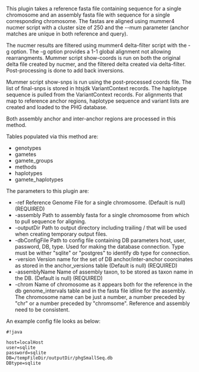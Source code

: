 This plugin takes a reference fasta file containing sequence for a single chromosome and an assembly fasta file with sequence for a single corresponding chromosome.  The fastas are aligned using mummer4 nucmer script with a cluster size of 250 and the --mum parameter (anchor matches are unique in both reference and query).  

The nucmer results are filtered using mummer4 delta-filter script with the -g option.  The -g option provides a 1-1 global alignment not allowing rearrangments.  Mummer script show-coords is run on both the original delta file created by nucmer, and the filtered delta created via delta-filter.  Post-processing is done to add back inversions.

Mummer script show-snps is run using the post-processed coords file.  The list of final-snps is stored in htsjdk VariantContext records.  The haplotype sequence is pulled from the VariantContext records.  For alignments that map to reference anchor regions, haplotype sequence and variant lists are created and loaded to the PHG database.

Both assembly anchor and inter-anchor regions are processed in this method.


Tables populated via this method are:

* genotypes
* gametes
* gamete_groups
* methods
* haplotypes
* gamete_haplotypes

The parameters to this plugin are:

* -ref <Reference Fasta File>  Reference Genome File for a single chromosome.  (Default is null) (REQUIRED)
* -assembly <Assembly Fasta File> Path to assembly fasta for a single chromosome from which to pull sequence for aligning.
* -outputDir <Output directory>  Path to output directory including trailing / that will be used when creating temporary output files.
* -dbConfigFile <DB Config File> Path to config file containing DB parameters host, user, password, DB, type.  Used for making the database connection.  Type must be wither "sqlite" or "postgres" to identify db type for connection.
* -version <version> Version name for the set of DB anchor/inter-anchor coorcinates as stored in the anchor_versions table (Default is null) (REQUIRED)
* -assemblyName <Assembly Name> Name of assembly taxon, to be stored as taxon name in the DB. (Default is null) (REQUIRED)
* -chrom <Chromosome Name> Name of chromosome as it appears both for the reference in the db genome_intervals table and in the fasta file idline for the assembly.  The chromosome name can be just a number, a number preceded by "chr" or a number preceded by "chromsome".  Reference and assembly need to be consistent.

An example config file looks as below:


```
#!java

host=localHost
user=sqlite
password=sqlite
DB=/tempFileDir/outputDir/phgSmallSeq.db
DBtype=sqlite
```